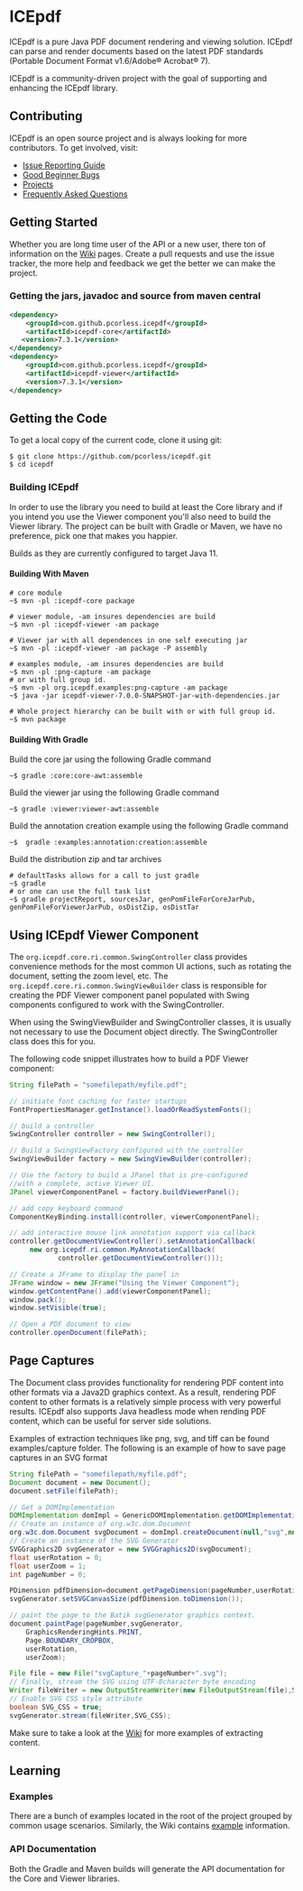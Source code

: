 # ICEpdf

ICEpdf is a pure Java PDF document rendering and viewing solution. ICEpdf can parse and render documents based on the 
latest PDF standards (Portable Document Format v1.6/Adobe® Acrobat® 7).

ICEpdf is a community-driven project with the goal of supporting and enhancing the ICEpdf library.  

## Contributing
ICEpdf is an open source project and is always looking for more contributors.  To get involved, visit:

 - [Issue Reporting Guide](https://github.com/pcorless/icepdf/wiki/Issue-Reporting-Guide)
 - [Good Beginner Bugs](https://github.com/pcorless/icepdf/issues?q=is%3Aopen+is%3Aissue+label%3A%22good+first+issue%22)
 - [Projects](https://github.com/pcorless/icepdf/projects)
 - [Frequently Asked Questions](https://github.com/pcorless/icepdf/wiki/Frequently-Asked-Questions)
   <!-- Code Contribution Guide --> 
 ## Getting Started
 Whether you are long time user of the API or a new user, there ton of information on the 
 [Wiki](https://github.com/pcorless/icepdf/wiki) pages.  Create a pull requests and use the issue tracker, the more
 help and feedback we get the better we can make the project.

 
 ### Getting the jars, javadoc and source from maven central 
 ```xml
 <dependency>
     <groupId>com.github.pcorless.icepdf</groupId>
     <artifactId>icepdf-core</artifactId>
    <version>7.3.1</version>
</dependency>
<dependency>
     <groupId>com.github.pcorless.icepdf</groupId>
     <artifactId>icepdf-viewer</artifactId>
     <version>7.3.1</version>
</dependency>
 ```
 
 ## Getting the Code
 To get a local copy of the current code, clone it using git:
 ```
$ git clone https://github.com/pcorless/icepdf.git
$ cd icepdf
```
 
 ### Building ICEpdf
 In order to use the library you need to build at least the Core library and if you intend you use the Viewer
 component you'll also need to build the Viewer library.  The project can be built with Gradle or Maven, we have
 no preference, pick one that makes you happier.

Builds as they are currently configured to target Java 11.

#### Building With Maven
```
# core module
~$ mvn -pl :icepdf-core package

# viewer module, -am insures dependencies are build 
~$ mvn -pl :icepdf-viewer -am package

# Viewer jar with all dependences in one self executing jar
~$ mvn -pl :icepdf-viewer -am package -P assembly 

# examples module, -am insures dependencies are build 
~$ mvn -pl :png-capture -am package
# or with full group id. 
~$ mvn -pl org.icepdf.examples:png-capture -am package
~$ java -jar icepdf-viewer-7.0.0-SNAPSHOT-jar-with-dependencies.jar

# Whole project hierarchy can be built with or with full group id. 
~$ mvn package

 ```
#### Building With Gradle

Build the core jar using the following Gradle command

```~$ gradle :core:core-awt:assemble ```

Build the viewer jar using the following Gradle command

```~$ gradle :viewer:viewer-awt:assemble``` 

Build the annotation creation example using the following Gradle command

```~$  gradle :examples:annotation:creation:assemble```

Build the distribution zip and tar archives

```
# defaultTasks allows for a call to just gradle 
~$ gradle
# or one can use the full task list 
~$ gradle projectReport, sourcesJar, genPomFileForCoreJarPub, genPomFileForViewerJarPub, osDistZip, osDistTar
```

 ## Using ICEpdf Viewer Component
 The `org.icepdf.core.ri.common.SwingController` class provides convenience methods for the most common UI actions, 
 such as rotating the document, setting the zoom level, etc. The `org.icepdf.core.ri.common.SwingViewBuilder` class is 
 responsible for creating the PDF Viewer component panel populated with Swing components configured to work with the 
 SwingController.
 
 When using the SwingViewBuilder and SwingController classes, it is usually not necessary to use the Document object
 directly. The SwingController class does this for you.
 
 The following code snippet illustrates how to build a PDF Viewer component:
 ```java
String filePath = "somefilepath/myfile.pdf";

// initiate font caching for faster startups
FontPropertiesManager.getInstance().loadOrReadSystemFonts();

// build a controller
SwingController controller = new SwingController();

// Build a SwingViewFactory configured with the controller
SwingViewBuilder factory = new SwingViewBuilder(controller);

// Use the factory to build a JPanel that is pre-configured
//with a complete, active Viewer UI.
JPanel viewerComponentPanel = factory.buildViewerPanel();

// add copy keyboard command
ComponentKeyBinding.install(controller, viewerComponentPanel);

// add interactive mouse link annotation support via callback
controller.getDocumentViewController().setAnnotationCallback(
      new org.icepdf.ri.common.MyAnnotationCallback(
             controller.getDocumentViewController()));

// Create a JFrame to display the panel in
JFrame window = new JFrame("Using the Viewer Component");
window.getContentPane().add(viewerComponentPanel);
window.pack();
window.setVisible(true);

// Open a PDF document to view
controller.openDocument(filePath);
```
 ## Page Captures
 
 The Document class provides functionality for rendering PDF content into other formats via a Java2D graphics context.
 As a result, rendering PDF content to other formats is a relatively simple process with very powerful results. ICEpdf 
 also supports Java headless mode when rending PDF content, which can be useful for server side solutions.

Examples of extraction techniques like png, svg, and tiff can be found examples/capture folder. The following is an
example of how to save page captures in an SVG format
 
 ```java
String filePath = "somefilepath/myfile.pdf";
Document document = new Document();
document.setFile(filePath);

// Get a DOMImplementation
DOMImplementation domImpl = GenericDOMImplementation.getDOMImplementation();
// Create an instance of org.w3c.dom.Document
org.w3c.dom.Document svgDocument = domImpl.createDocument(null,"svg",null);
// Create an instance of the SVG Generator
SVGGraphics2D svgGenerator = new SVGGraphics2D(svgDocument);
float userRotation = 0;
float userZoom = 1;
int pageNumber = 0;

PDimension pdfDimension=document.getPageDimension(pageNumber,userRotation,userZoom);
svgGenerator.setSVGCanvasSize(pdfDimension.toDimension());

// paint the page to the Batik svgGenerator graphics context.
document.paintPage(pageNumber,svgGenerator,
     GraphicsRenderingHints.PRINT,
     Page.BOUNDARY_CROPBOX,
     userRotation,
     userZoom);

File file = new File("svgCapture_"+pageNumber+".svg");
// Finally, stream the SVG using UTF-8character byte encoding
Writer fileWriter = new OutputStreamWriter(new FileOutputStream(file),StandardCharsets.UTF_8);
// Enable SVG CSS style attribute
boolean SVG_CSS = true;
svgGenerator.stream(fileWriter,SVG_CSS);
```

Make sure to take a look at the [Wiki](https://github.com/pcorless/icepdf/wiki/Usage-Examples) for more examples of
extracting content.

 
 ## Learning
  
 ### Examples

There are a bunch of examples located in the root of the project grouped by common usage scenarios. Similarly, the
Wiki contains [example](https://github.com/pcorless/icepdf/wiki/Usage-Examples) information. 

 ### API Documentation
 
 Both the Gradle and Maven builds will generate the API documentation for the Core and Viewer libraries. 
 
